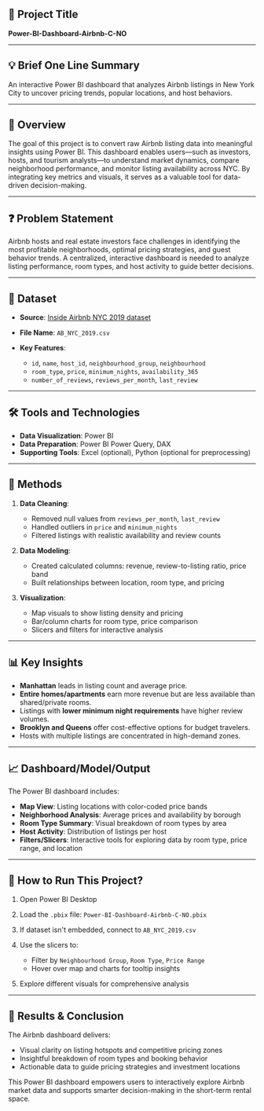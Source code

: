 ## 🧾 **Project Title**

**Power-BI-Dashboard-Airbnb-C-NO**

---

## 💡 **Brief One Line Summary**

An interactive Power BI dashboard that analyzes Airbnb listings in New York City to uncover pricing trends, popular locations, and host behaviors.

---

## 📘 **Overview**

The goal of this project is to convert raw Airbnb listing data into meaningful insights using Power BI. This dashboard enables users—such as investors, hosts, and tourism analysts—to understand market dynamics, compare neighborhood performance, and monitor listing availability across NYC. By integrating key metrics and visuals, it serves as a valuable tool for data-driven decision-making.

---

## ❓ **Problem Statement**

Airbnb hosts and real estate investors face challenges in identifying the most profitable neighborhoods, optimal pricing strategies, and guest behavior trends. A centralized, interactive dashboard is needed to analyze listing performance, room types, and host activity to guide better decisions.

---

## 📂 **Dataset**

* **Source**: [Inside Airbnb NYC 2019 dataset](http://insideairbnb.com/get-the-data.html)
* **File Name**: `AB_NYC_2019.csv`
* **Key Features**:

  * `id`, `name`, `host_id`, `neighbourhood_group`, `neighbourhood`
  * `room_type`, `price`, `minimum_nights`, `availability_365`
  * `number_of_reviews`, `reviews_per_month`, `last_review`

---

## 🛠️ **Tools and Technologies**

* **Data Visualization**: Power BI
* **Data Preparation**: Power BI Power Query, DAX
* **Supporting Tools**: Excel (optional), Python (optional for preprocessing)

---

## 🧪 **Methods**

1. **Data Cleaning**:

   * Removed null values from `reviews_per_month`, `last_review`
   * Handled outliers in `price` and `minimum_nights`
   * Filtered listings with realistic availability and review counts

2. **Data Modeling**:

   * Created calculated columns: revenue, review-to-listing ratio, price band
   * Built relationships between location, room type, and pricing

3. **Visualization**:

   * Map visuals to show listing density and pricing
   * Bar/column charts for room type, price comparison
   * Slicers and filters for interactive analysis

---

## 📊 **Key Insights**

* **Manhattan** leads in listing count and average price.
* **Entire homes/apartments** earn more revenue but are less available than shared/private rooms.
* Listings with **lower minimum night requirements** have higher review volumes.
* **Brooklyn and Queens** offer cost-effective options for budget travelers.
* Hosts with multiple listings are concentrated in high-demand zones.

---

## 📈 **Dashboard/Model/Output**

The Power BI dashboard includes:

* **Map View**: Listing locations with color-coded price bands
* **Neighborhood Analysis**: Average prices and availability by borough
* **Room Type Summary**: Visual breakdown of room types by area
* **Host Activity**: Distribution of listings per host
* **Filters/Slicers**: Interactive tools for exploring data by room type, price range, and location

---

## 🧭 **How to Run This Project?**

1. Open Power BI Desktop
2. Load the `.pbix` file: `Power-BI-Dashboard-Airbnb-C-NO.pbix`
3. If dataset isn't embedded, connect to `AB_NYC_2019.csv`
4. Use the slicers to:

   * Filter by `Neighbourhood Group`, `Room Type`, `Price Range`
   * Hover over map and charts for tooltip insights
5. Explore different visuals for comprehensive analysis

---

## 🏁 **Results & Conclusion**

The Airbnb dashboard delivers:

* Visual clarity on listing hotspots and competitive pricing zones
* Insightful breakdown of room types and booking behavior
* Actionable data to guide pricing strategies and investment locations

This Power BI dashboard empowers users to interactively explore Airbnb market data and supports smarter decision-making in the short-term rental space.
